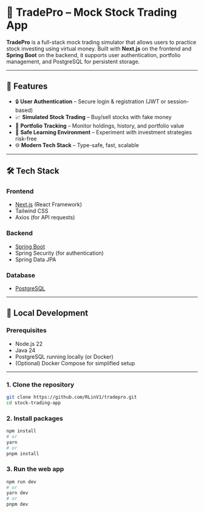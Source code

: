 # 🚀 TradePro – Mock Stock Trading App

**TradePro** is a full-stack mock trading simulator that allows users to practice stock investing using virtual money. Built with **Next.js** on the frontend and **Spring Boot** on the backend, it supports user authentication, portfolio management, and PostgreSQL for persistent storage.

---

## 🧠 Features

- 🔒 **User Authentication** – Secure login & registration (JWT or session-based)
- 📈 **Simulated Stock Trading** – Buy/sell stocks with fake money
- 💼 **Portfolio Tracking** – Monitor holdings, history, and portfolio value
- 🧪 **Safe Learning Environment** – Experiment with investment strategies risk-free
- 🌐 **Modern Tech Stack** – Type-safe, fast, scalable

---

## 🛠 Tech Stack

### Frontend
- [Next.js](https://nextjs.org/) (React Framework)
- Tailwind CSS
- Axios (for API requests)

### Backend
- [Spring Boot](https://spring.io/projects/spring-boot)
- Spring Security (for authentication)
- Spring Data JPA

### Database
- [PostgreSQL](https://www.postgresql.org/)

---


## 🧪 Local Development

### Prerequisites

- Node.js 22
- Java 24
- PostgreSQL running locally (or Docker)
- (Optional) Docker Compose for simplified setup

---

### 1. Clone the repository

```bash
git clone https://github.com/RLinV1/tradepro.git
cd stock-trading-app

```

### 2. Install packages

``` bash
npm install
# or
yarn
# or
pnpm install
```

### 3. Run the web app

``` bash
npm run dev
# or
yarn dev
# or
pnpm dev
```